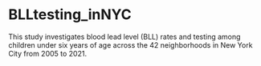 # BLLtesting_inNYC
This study investigates blood lead level (BLL) rates and testing among children under six years of age across the 42 neighborhoods in New York City from 2005 to 2021. 
